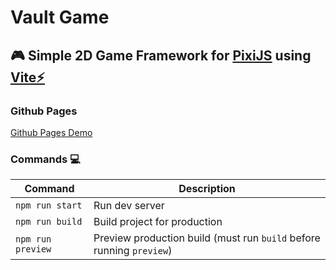 # Vault Game

## 🎮 Simple 2D Game Framework for [PixiJS](https://pixijs.com) using [Vite⚡](https://vitejs.dev/)

### Github Pages
<a href="https://g-t-georgiev.github.io/vault-game/" target="_blank">Github Pages Demo</a>

### Commands 💻

| Command           | Description                                                          |
| ----------------- | -------------------------------------------------------------------- |
| `npm run start`   | Run dev server                                                       |
| `npm run build`   | Build project for production                                         |
| `npm run preview` | Preview production build (must run `build` before running `preview`) |

